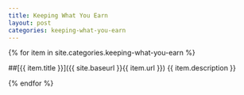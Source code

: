 ```yaml
---
title: Keeping What You Earn
layout: post
categories: keeping-what-you-earn
---
```


{% for item in site.categories.keeping-what-you-earn %}

##[{{ item.title }}]({{ site.baseurl }}{{ item.url }})
{{ item.description }}

{% endfor %}
